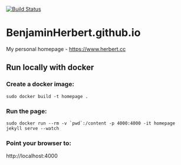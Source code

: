 [![Build Status](https://travis-ci.org/BenjaminHerbert/BenjaminHerbert.github.io.svg?branch=master)](https://travis-ci.org/BenjaminHerbert/BenjaminHerbert.github.io)

# BenjaminHerbert.github.io

My personal homepage - https://www.herbert.cc

## Run locally with docker

### Create a docker image: 

    sudo docker build -t homepage .
    
### Run the page:

    sudo docker run --rm -v `pwd`:/content -p 4000:4000 -it homepage jekyll serve --watch

### Point your browser to:

http://localhost:4000
    
